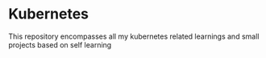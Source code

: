 # Kubernetes
This repository encompasses all my kubernetes related learnings and small projects based on self learning
